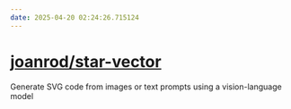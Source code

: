 ```yaml
---
date: 2025-04-20 02:24:26.715124
---
```


# [joanrod/star-vector](https://github.com/joanrod/star-vector)

Generate SVG code from images or text prompts using a vision-language model